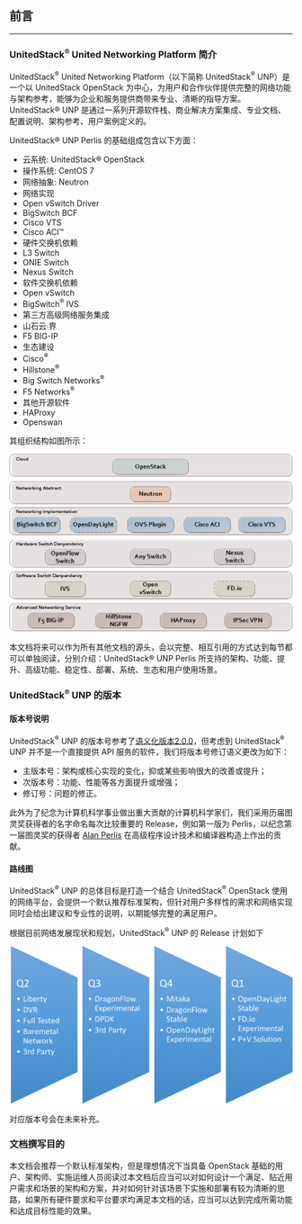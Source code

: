 ## 前言

---

### UnitedStack<sup>®</sup> United Networking Platform 简介

UnitedStack<sup>®</sup> United Networking Platform（以下简称 UnitedStack<sup>®</sup> UNP）是一个以 UnitedStack OpenStack 为中心，为用户和合作伙伴提供完整的网络功能与架构参考，能够为企业和服务提供商带来专业、清晰的指导方案。UnitedStack® UNP 是通过一系列开源软件栈、商业解决方案集成、专业文档、配置说明、架构参考、用户案例定义的。

UnitedStack® UNP Perlis 的基础组成包含以下方面：
 - 云系统: UnitedStack® OpenStack
 - 操作系统: CentOS 7
 - 网络抽象: Neutron
 - 网络实现
  - Open vSwitch Driver
  - BigSwitch BCF
  - Cisco VTS
  - Cisco ACI™
 - 硬件交换机依赖
  - L3 Switch
  - ONIE Switch
  - Nexus Switch
 - 软件交换机依赖
  - Open vSwitch
  - BigSwitch<sup>®</sup> IVS
 - 第三方高级网络服务集成
  - 山石云∙界
  - F5 BIG-IP
 - 生态建设
  - Cisco<sup>®</sup>
  - Hillstone<sup>®</sup>
  - Big Switch Networks<sup>®</sup>
  - F5 Networks<sup>®</sup>
 - 其他开源软件
  - HAProxy
  - Openswan

其组织结构如图所示：

![unp_arch][1]

本文档将来可以作为所有其他文档的源头，会以完整、相互引用的方式达到每节都可以单独阅读，分别介绍：UnitedStack® UNP Perlis 所支持的架构、功能、提升、高级功能、稳定性、部署、系统、生态和用户使用场景。

### UnitedStack<sup>®</sup> UNP 的版本

#### 版本号说明

UnitedStack<sup>®</sup> UNP 的版本号参考了[语义化版本2.0.0](http://semver.org/lang/zh-CN/)，但考虑到 UnitedStack<sup>®</sup> UNP 并不是一个直接提供 API 服务的软件，我们将版本号修订语义更改为如下：
 - 主版本号：架构或核心实现的变化，抑或某些影响很大的改善或提升；
 - 次版本号：功能、性能等各方面提升或增强；
 - 修订号：问题的修正。

此外为了纪念为计算机科学事业做出重大贡献的计算机科学家们，我们采用历届图灵奖获得者的名字命名每次比较重要的 Release，例如第一版为 Perlis，以纪念第一届图灵奖的获得者 [Alan Perlis](https://en.wikipedia.org/wiki/Alan_Perlis)  在高级程序设计技术和编译器构造上作出的贡献。

#### 路线图

UnitedStack<sup>®</sup> UNP 的总体目标是打造一个结合 UnitedStack<sup>®</sup> OpenStack 使用的网络平台，会提供一个默认推荐标准架构，但针对用户多样性的需求和网络实现同时会给出建议和专业性的说明，以期能够完整的满足用户。

 根据目前网络发展现状和规划，UnitedStack<sup>®</sup> UNP 的 Release 计划如下
 
![plan][2]

对应版本号会在未来补充。


### 文档撰写目的

本文档会推荐一个默认标准架构，但是理想情况下当具备 OpenStack 基础的用户、架构师、实施运维人员阅读过本文档后应当可以对如何设计一个满足、贴近用户需求和场景的架构和方案，并对如何针对该场景下实施和部署有较为清晰的思路，如果所有硬件要求和平台要求均满足本文档的话，应当可以达到完成所需功能和达成目标性能的效果。


[1]: images/preface/UNPv0.1.png
[2]: images/preface/1-year-plan.png